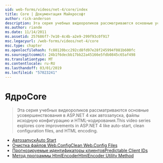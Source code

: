 ```yaml
---
uid: web-forms/videos/net-4/core/index
title: Core | Документация Майкрософт
author: rick-anderson
description: Эта серия учебных видеороликов рассматриваются основные усовершенствования в ASP.NET 4 как автозапуска, файлы исходную конфигурацию и HTML-кодирования.
ms.author: riande
ms.date: 11/14/2011
ms.assetid: 257686f7-7e10-4c4b-a2e9-299f93c0f917
msc.legacyurl: /web-forms/videos/net-4/core
msc.type: chapter
ms.openlocfilehash: fc80120bcc292cd8fd97e28f245994f081b600fc
ms.sourcegitcommit: 24b1f6decbb17bb22a45166e5fdb0845c65af498
ms.translationtype: MT
ms.contentlocale: ru-RU
ms.lasthandoff: 03/01/2019
ms.locfileid: "57023241"
---
```

<a name="core"></a><span data-ttu-id="7d68d-103">Ядро</span><span class="sxs-lookup"><span data-stu-id="7d68d-103">Core</span></span>
====================
> <span data-ttu-id="7d68d-104">Эта серия учебных видеороликов рассматриваются основные усовершенствования в ASP.NET 4 как автозапуска, файлы исходную конфигурацию и HTML-кодирования.</span><span class="sxs-lookup"><span data-stu-id="7d68d-104">This video series explores core improvements in ASP.NET 4 like auto-start, clean configuration files, and HTML encoding.</span></span>


- [<span data-ttu-id="7d68d-105">Автозапуск</span><span class="sxs-lookup"><span data-stu-id="7d68d-105">Auto Start</span></span>](aspnet-4-quick-hit-auto-start.md)
- [<span data-ttu-id="7d68d-106">Очистка файлов Web.Config</span><span class="sxs-lookup"><span data-stu-id="7d68d-106">Clean Web.Config Files</span></span>](aspnet-4-quick-hit-clean-webconfig-files.md)
- [<span data-ttu-id="7d68d-107">Прогнозируемые идентификаторы клиентов</span><span class="sxs-lookup"><span data-stu-id="7d68d-107">Predictable Client IDs</span></span>](aspnet-4-quick-hit-predictable-client-ids.md)
- [<span data-ttu-id="7d68d-108">Метод программы HtmlEncoder</span><span class="sxs-lookup"><span data-stu-id="7d68d-108">HtmlEncoder Utility Method</span></span>](aspnet-4-quick-hit-the-htmlencoder-utility-method.md)
